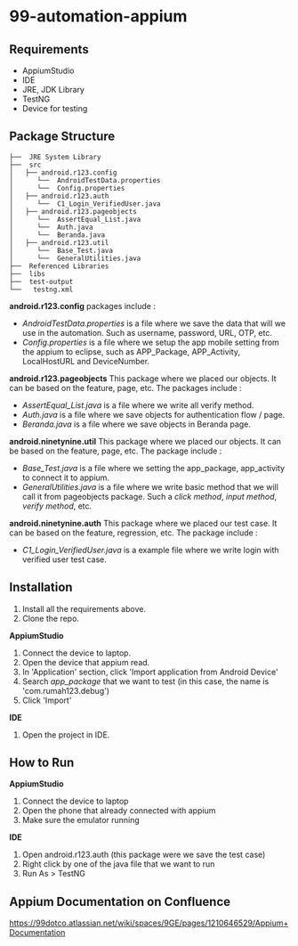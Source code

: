 # 99-automation-appium

## Requirements
- AppiumStudio
- IDE
- JRE, JDK Library
- TestNG
- Device for testing

## Package Structure
```
├──  JRE System Library
├──  src
│   ├── android.r123.config
│      └──  AndroidTestData.properties
│      └──  Config.properties
│   ├── android.r123.auth
│      └──  C1_Login_VerifiedUser.java
│   ├── android.r123.pageobjects
│      └──  AssertEqual_List.java
│      └──  Auth.java
│      └──  Beranda.java
│   ├── android.r123.util
│      └──  Base_Test.java
│      └──  GeneralUtilities.java
├──  Referenced Libraries
├──  libs
├──  test-output
└──   testng.xml

```


**android.r123.config** packages include :
  - *AndroidTestData.properties* is a file where we save the data that will we use in the automation. Such as username, password, URL, OTP, etc.
  - *Config.properties* is a file where we setup the app mobile setting from the appium to eclipse, such as APP_Package, APP_Activity, LocalHostURL and DeviceNumber.
  
  **android.r123.pageobjects** This package where we placed our objects. It can be based on the feature, page, etc. The packages include :
  -  *AssertEqual_List.java* is a file where we write all verify method.
  -  *Auth.java* is a file where we save objects for authentication flow / page.
  -  *Beranda.java* is a file where we save objects in Beranda page.
  
  **android.ninetynine.util** This package where we placed our objects. It can be based on the feature, page, etc. The package include :
  -  *Base_Test.java* is a file where we setting the app_package, app_activity to connect it to appium. 
  -  *GeneralUtilities.java* is a file where we write basic method that we will call it from pageobjects package. Such a *click method*, *input method*, *verify method*, etc.

**android.ninetynine.auth** This package where we placed our test case. It can be based on the feature, regression, etc. The package include :
  -  *C1_Login_VerifiedUser.java* is a example file where we write login with verified user test case.


## Installation
1. Install all the requirements above.
2. Clone the repo.

**AppiumStudio**
1. Connect the device to laptop.
2. Open the device that appium read.
3. In 'Application' section, click 'Import application from Android Device'
4. Search *app_package* that we want to test (in this case, the name is 'com.rumah123.debug')
5. Click 'Import'

**IDE**
1. Open the project in IDE.

## How to Run
**AppiumStudio**
1. Connect the device to laptop
2. Open the phone that already connected with appium
3. Make sure the emulator running 

**IDE**
1. Open android.r123.auth (this package were we save the test case)
2. Right click by one of the java file that we want to run
3. Run As > TestNG


## Appium Documentation on Confluence
https://99dotco.atlassian.net/wiki/spaces/9GE/pages/1210646529/Appium+Documentation
